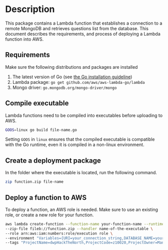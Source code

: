# Description
This package contains a Lambda function that establishes a connection to a remote MongoDB and retrieves questions list from the database. This document describes the requirements, and process of deploying a Lambda function into AWS.

## Requirements
Make sure the following distributions and packages are installed 
1. The latest version of Go (see [the Go installation guideline](https://golang.org/doc/install))
2. Lambda package: ```go get github.com/aws/aws-lambda-go/lambda``` 
3. Mongo driver: ```go.mongodb.org/mongo-driver/mongo```
 
## Compile executable
Lambda functions need to be compiled into executables before uploading to AWS.
```bash
GOOS=linux go build file-name.go
```
Setting ```GOOS``` in ```linux``` ensures that the compiled executable is compatible with the Go runtime, even it is compiled in a non-linux environment.


## Create a deployment package
In the folder where the executable is located, run the following command.
```bash
zip function.zip file-name
```

## Deploy a function to AWS
To deploy a function, an AWS role is needed. Make sure to use an existing role, or create a new role for your function.
```bash
aws lambda create-function --function-name your-function-name --runtime go1.x \
--zip-file fileb://function.zip --handler name-of-the-executable \
--role arn:aws:iam:numbers:role/execution role \
--environment "Variables={URI=your_connection_string,DATABASE_NAME=your_db_name,COLLECTION=your_collection}" \
--tags "ProjectName=dwpHackTheNorth,ProjectCode=z10020,ProjectOwner=Manchester"

```
